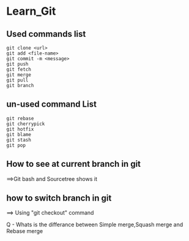 # Learn_Git

## Used commands list
```
git clone <url>
git add <file-name>
git commit -m <message>
git push
git fetch
git merge
git pull
git branch
```


## un-used command List

```
git rebase
git cherrypick
git hotfix
git blame
git stash
git pop
```


## How to see at current branch in git
==>Git bash and Sourcetree shows it

## how to switch branch in git
==> Using "git checkout" command

Q - Whats is the differance between Simple merge,Squash merge and Rebase merge
